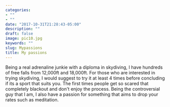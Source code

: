 ```yaml
---
categories:
- ""
- ""
date: "2017-10-31T21:28:43-05:00"
description: ""
draft: false
image: pic10.jpg
keywords: ""
slug: Mypassions
title: My passions  
---
```


Being a real adrenaline junkie with a diploma in skydiving, I have hundreds of free falls from 12,000ft and 18,000ft. For those who are interested in trying skydiving, I would suggest to try it at least 4 times before concluding if its a sport that suits you. The first times people get so scared that completely blackout and don't enjoy the process. Being the controversial guy that I am, I also have a passion for something that aims to drop your rates such as meditation.